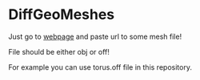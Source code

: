 ﻿# DiffGeoMeshes
Just go to [webpage](https://salih2875.github.io/DiffGeoMeshes/rendermesh) and paste url to some mesh file!

File should be either obj or off!

For example you can use torus.off file in this repository.
